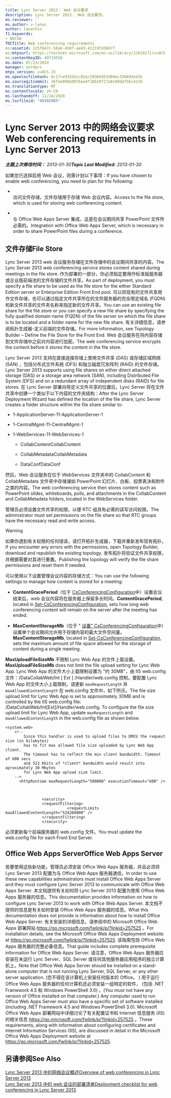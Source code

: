 ```yaml
---
title: Lync Server 2013： Web 会议要求
description: Lync Server 2013： Web 会议要求。
ms.reviewer: ''
ms.author: v-lanac
author: lanachin
f1.keywords:
- NOCSH
TOCTitle: Web conferencing requirements
ms:assetid: 125f847c-58ab-450f-ae43-41219fd38477
ms:mtpsurl: https://technet.microsoft.com/en-us/library/JJ619171(v=OCS.15)
ms:contentKeyID: 49733559
ms.date: 07/23/2014
manager: serdars
mtps_version: v=OCS.15
ms.openlocfilehash: 6c1fce932d3cc02ac29364d53d04ec336693e43b
ms.sourcegitcommit: 36fee89bb887bea4f18b19f17a8c69daf5bc423d
ms.translationtype: MT
ms.contentlocale: zh-CN
ms.lasthandoff: 11/24/2020
ms.locfileid: "49391985"
---
```

# <a name="web-conferencing-requirements-in-lync-server-2013"></a><span data-ttu-id="e4f37-103">Lync Server 2013 中的网络会议要求</span><span class="sxs-lookup"><span data-stu-id="e4f37-103">Web conferencing requirements in Lync Server 2013</span></span>

<div data-xmlns="http://www.w3.org/1999/xhtml">

<div class="topic" data-xmlns="http://www.w3.org/1999/xhtml" data-msxsl="urn:schemas-microsoft-com:xslt" data-cs="https://msdn.microsoft.com/">

<div data-asp="https://msdn2.microsoft.com/asp">



</div>

<div id="mainSection">

<div id="mainBody"><span data-ttu-id="e4f37-104">

<span> </span></span><span class="sxs-lookup"><span data-stu-id="e4f37-104">

<span> </span></span></span>

<span data-ttu-id="e4f37-105">_**主题上次修改时间：** 2013-01-30_</span><span class="sxs-lookup"><span data-stu-id="e4f37-105">_**Topic Last Modified:** 2013-01-30_</span></span>

<span data-ttu-id="e4f37-106">如果您已选择启用 Web 会议，则需计划以下事项：</span><span class="sxs-lookup"><span data-stu-id="e4f37-106">If you have chosen to enable web conferencing, you need to plan for the following:</span></span>

  - <span></span>  
    <span data-ttu-id="e4f37-107">访问文件存储，文件存储用于存储 Web 会议内容。</span><span class="sxs-lookup"><span data-stu-id="e4f37-107">Access to the file store, which is used for storing web conferencing content.</span></span>

  - <span></span>  
    <span data-ttu-id="e4f37-108">与 Office Web Apps Server 集成，这是在会议期间共享 PowerPoint 文件所必需的。</span><span class="sxs-lookup"><span data-stu-id="e4f37-108">Integration with Office Web Apps Server, which is necessary in order to share PowerPoint files during a conference.</span></span>

<div>

## <a name="file-store"></a><span data-ttu-id="e4f37-109">文件存储</span><span class="sxs-lookup"><span data-stu-id="e4f37-109">File Store</span></span>

<span data-ttu-id="e4f37-110">Lync Server 2013 web 会议服务存储在文件存储中的会议期间共享的内容。</span><span class="sxs-lookup"><span data-stu-id="e4f37-110">The Lync Server 2013 web conferencing service stores content shared during meetings in the file store.</span></span> <span data-ttu-id="e4f37-111">作为部署的一部分，你必须指定要用作标准版服务器或企业版前端池的文件存储的文件共享。</span><span class="sxs-lookup"><span data-stu-id="e4f37-111">As part of deployment, you must specify a file share to be used as the file store for the either Standard Edition server or Enterprise Edition Front End pool.</span></span> <span data-ttu-id="e4f37-112">可以将现有的文件共享用作文件存储，也可以通过指定文件共享所在的文件服务器的完全限定域名 (FQDN) 和新文件共享的文件夹名称来指定新的文件共享。</span><span class="sxs-lookup"><span data-stu-id="e4f37-112">You can use an existing file share for the file store or you can specify a new file share by specifying the fully qualified domain name (FQDN) of the file server on which the file share is to be located and a folder name for the new file share.</span></span>  <span data-ttu-id="e4f37-113">有关详细信息，请参阅拓扑生成器-定义前端的文件存储。</span><span class="sxs-lookup"><span data-stu-id="e4f37-113">For more information, see Topology Builder – Define the File Store for the Front End.</span></span> <span data-ttu-id="e4f37-114">Web 会议服务在将内容存储到文件存储中之前对内容进行加密。</span><span class="sxs-lookup"><span data-stu-id="e4f37-114">The web conferencing service encrypts the content before it stores the content in the file store.</span></span>

<span data-ttu-id="e4f37-115">Lync Server 2013 支持在直接连接存储上使用文件共享 (DAS) 或存储区域网络 (SAN) ，包括分布式文件系统 (DFS) 和独立磁盘冗余阵列 (RAID) 的文件存储。</span><span class="sxs-lookup"><span data-stu-id="e4f37-115">Lync Server 2013 supports using file shares on either direct attached storage (DAS) or a storage area network (SAN), including Distributed File System (DFS) and on a redundant array of independent disks (RAID) for file stores.</span></span> <span data-ttu-id="e4f37-116">在 Lync Server 部署向导定义文件共享的位置后，Lync Server 将在文件共享中创建一个类似于以下内容的文件夹结构：</span><span class="sxs-lookup"><span data-stu-id="e4f37-116">After the Lync Server Deployment Wizard has defined the location of the file share, Lync Server creates a folder structure within the file share similar to:</span></span>

  - <span data-ttu-id="e4f37-117">1-ApplicationServer-1</span><span class="sxs-lookup"><span data-stu-id="e4f37-117">1-ApplicationServer-1</span></span>

  - <span data-ttu-id="e4f37-118">1-CentralMgmt-1</span><span class="sxs-lookup"><span data-stu-id="e4f37-118">1-CentralMgmt-1</span></span>

  - <span data-ttu-id="e4f37-119">1-WebServices-1</span><span class="sxs-lookup"><span data-stu-id="e4f37-119">1-WebServices-1</span></span>
    
      - <span data-ttu-id="e4f37-120">CollabContent</span><span class="sxs-lookup"><span data-stu-id="e4f37-120">CollabContent</span></span>
    
      - <span data-ttu-id="e4f37-121">CollabMetadata</span><span class="sxs-lookup"><span data-stu-id="e4f37-121">CollabMetadata</span></span>
    
      - <span data-ttu-id="e4f37-122">DataConf</span><span class="sxs-lookup"><span data-stu-id="e4f37-122">DataConf</span></span>

<span data-ttu-id="e4f37-123">然后，Web 会议服务在位于 WebServices 文件夹中的 CollabContent 和 CollabMetadata 文件夹中存储诸如 PowerPoint 幻灯片、白板、投票表决和附件之类的内容。</span><span class="sxs-lookup"><span data-stu-id="e4f37-123">The web conferencing service then stores content such as PowerPoint slides, whiteboards, polls, and attachments in the CollabContent and CollabMetadata folders, located in the WebServices folder.</span></span>

<span data-ttu-id="e4f37-124">管理员必须设置文件共享的权限，以便 RTC 组具有必需的读写访问权限。</span><span class="sxs-lookup"><span data-stu-id="e4f37-124">The administrator must set permissions on the file share so that RTC groups have the necessary read and write access.</span></span>

<div>


> [!WARNING]  
> <span data-ttu-id="e4f37-125">如果你遇到有关权限的任何错误，请打开拓扑生成器，下载并重新发布现有拓扑。</span><span class="sxs-lookup"><span data-stu-id="e4f37-125">If you encounter any errors with the permissions, open Topology Builder, download and republish the existing topology.</span></span> <span data-ttu-id="e4f37-126">发布拓扑将验证文件共享权限，并根据需要对其进行重置。</span><span class="sxs-lookup"><span data-stu-id="e4f37-126">Publishing the topology will verify the file share permissions and reset them if needed.</span></span>



</div>

<span data-ttu-id="e4f37-127">可以使用以下设置管理会议内容的存储方式：</span><span class="sxs-lookup"><span data-stu-id="e4f37-127">You can use the following settings to manage how content is stored for a meeting:</span></span>

  - <span data-ttu-id="e4f37-128">**ContentGracePeriod**（位于 [CsConferencingConfiguration](https://docs.microsoft.com/powershell/module/skype/Set-CsConferencingConfiguration)中）设置会议结束后，web 会议内容将在服务器上保留多长时间。</span><span class="sxs-lookup"><span data-stu-id="e4f37-128">**ContentGracePeriod**, located in [Set-CsConferencingConfiguration](https://docs.microsoft.com/powershell/module/skype/Set-CsConferencingConfiguration), sets how long web conferencing content will remain on the server after the meeting has ended.</span></span>

  - <span data-ttu-id="e4f37-129">**MaxContentStorageMb**（位于 " [设置" CsConferencingConfiguration](https://docs.microsoft.com/powershell/module/skype/Set-CsConferencingConfiguration)中）设置单个会议期间允许用于存储内容的最大文件空间量。</span><span class="sxs-lookup"><span data-stu-id="e4f37-129">**MaxContentStorageMb**, located in [Set-CsConferencingConfiguration](https://docs.microsoft.com/powershell/module/skype/Set-CsConferencingConfiguration), sets the maximum amount of file space allowed for the storage of content during a single meeting.</span></span>

<span data-ttu-id="e4f37-130">**MaxUploadFileSizeMb** 不限制 Lync Web App 的文件上载设置。</span><span class="sxs-lookup"><span data-stu-id="e4f37-130">**MaxUploadFileSizeMb** does not limit the file upload setting for Lync Web App.</span></span> <span data-ttu-id="e4f37-131">Lync Web App 的文件大小上载限制设置为 "约 30MB"，由 IIS web.config 文件：/DataCollabWeb/Int \[ Ext \] /Handler/web.config 控制。要配置 Lync Web App 的文件大小上载限制，请更新 `maxRequestLength` 并 `maxAllowedContentLength` 在 web.config 文件中，如下所示。</span><span class="sxs-lookup"><span data-stu-id="e4f37-131">The file size upload limit for Lync Web App is set to approximately 30MB and is controlled by the IIS web.config file: /DataCollabWeb/Int\[Ext\]/Handler/web.config. To configure the file size upload limit for Lync Web App, update `maxRequestLength` and `maxAllowedContentLength` in the web.config file as shown below.</span></span>

    <system.web>
        <!-- 
            Since this handler is used to upload files to DMCU the request size (in kilobytes) 
            has to fit max allowed file size uploaded by Lync Web App client.
            The timeout has to reflect the min client bandwidth. Timeout of 600 secs 
            and 512 Kbits of *client* bandwidth would result into aproximately 30 Mbytes 
            for Lync Web App upload size limit.
        -->
          <httpRuntime maxRequestLength="500000" executionTimeout="600" />
    
    
    
                    <security>
                    <requestFiltering>
                               <requestLimits maxAllowedContentLength="524288000" />
                    </requestFiltering>
                    </security>

<span data-ttu-id="e4f37-132">必须更新每个前端服务器的 web.config 文件。</span><span class="sxs-lookup"><span data-stu-id="e4f37-132">You must update the web.config file for each Front End Server.</span></span>

</div>

<div>

## <a name="office-web-apps-server"></a><span data-ttu-id="e4f37-133">Office Web Apps Server</span><span class="sxs-lookup"><span data-stu-id="e4f37-133">Office Web Apps Server</span></span>

<span data-ttu-id="e4f37-134">若要使用这些新功能，管理员必须安装 Office Web Apps 服务器，并且必须将 Lync Server 2013 配置为与 Office Web Apps 服务器通信。</span><span class="sxs-lookup"><span data-stu-id="e4f37-134">In order to use these new capabilities administrators must install Office Web Apps Server and they must configure Lync Server 2013 to communicate with Office Web Apps Server.</span></span> <span data-ttu-id="e4f37-135">本文档提供有关如何将 Lync Server 2013 配置为使用 Office Web Apps 服务器的信息。</span><span class="sxs-lookup"><span data-stu-id="e4f37-135">This documentation provides information on how to configure Lync Server 2013 to work with Office Web Apps Server.</span></span> <span data-ttu-id="e4f37-136">本文档不提供的信息是有关如何安装 Office Web Apps 服务器的信息。</span><span class="sxs-lookup"><span data-stu-id="e4f37-136">What this documentation does not provide is information about how to install Office Web Apps Server.</span></span> <span data-ttu-id="e4f37-137">有关安装的详细信息，请参阅中的 Microsoft Office Web Apps 部署网站 <https://go.microsoft.com/fwlink/p/?linkid=257525> 。</span><span class="sxs-lookup"><span data-stu-id="e4f37-137">For installation details, see the Microsoft Office Web Apps Deployment website at <https://go.microsoft.com/fwlink/p/?linkid=257525>.</span></span> <span data-ttu-id="e4f37-138">该指南包括 Office Web Apps 服务器的完整必备信息。</span><span class="sxs-lookup"><span data-stu-id="e4f37-138">That guide includes complete prerequisite information for Office Web Apps Server.</span></span> <span data-ttu-id="e4f37-139">请注意，Office Web Apps 服务器应安装在未运行 Lync Server、SQL Server 或任何其他服务器应用程序的独立计算机上。</span><span class="sxs-lookup"><span data-stu-id="e4f37-139">Note that Office Web Apps Server should be installed on a stand-alone computer that is not running Lync Server, SQL Server, or any other server application.</span></span> <span data-ttu-id="e4f37-140"> (您不得在该计算机上安装任何版本的 Office。 ) 用于运行 Office Web Apps 服务器的任何计算机还必须安装一组特定的软件， (包括 .NET Framework 4.5 和 Windows PowerShell 3.0) 。</span><span class="sxs-lookup"><span data-stu-id="e4f37-140">(You must not have any version of Office installed on that computer.) Any computer used to run Office Web Apps Server must also have a specific set of software installed (including .NET Framework 4.5 and Windows PowerShell 3.0).</span></span> <span data-ttu-id="e4f37-141">Microsoft Office Web Apps 部署网站中详细讨论了有关配置证书和 Internet 信息服务 (IIS) 的相关信息 <https://go.microsoft.com/fwlink/p/?linkid=257525> 。</span><span class="sxs-lookup"><span data-stu-id="e4f37-141">These requirements, along with information about configuring certificates and Internet Information Services (IIS), are discussed in detail in the Microsoft Office Web Apps Deployment website at <https://go.microsoft.com/fwlink/p/?linkid=257525>.</span></span>

</div>

<div>

## <a name="see-also"></a><span data-ttu-id="e4f37-142">另请参阅</span><span class="sxs-lookup"><span data-stu-id="e4f37-142">See Also</span></span>


[<span data-ttu-id="e4f37-143">Lync Server 2013 中的网络会议概述</span><span class="sxs-lookup"><span data-stu-id="e4f37-143">Overview of web conferencing in Lync Server 2013</span></span>](lync-server-2013-web-conferencing-overview.md)  
[<span data-ttu-id="e4f37-144">Lync Server 2013 中的 web 会议的部署清单</span><span class="sxs-lookup"><span data-stu-id="e4f37-144">Deployment checklist for web conferencing in Lync Server 2013</span></span>](lync-server-2013-deployment-checklist-for-web-conferencing.md)  
  

<span data-ttu-id="e4f37-145"></div>

</div>

<span> </span>

</div>

</div>

</span><span class="sxs-lookup"><span data-stu-id="e4f37-145"></div>

</div>

<span> </span>

</div>

</div>

</span></span></div>

